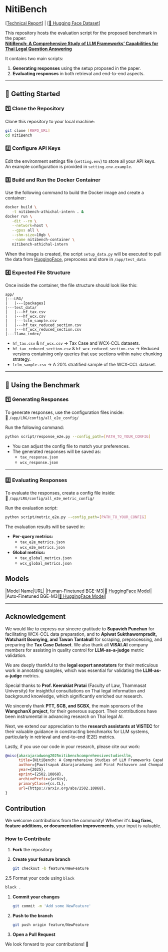 # NitiBench

[[Technical Report](https://arxiv.org/pdf/2502.10868)] | [[🤗 Hugging Face Dataset](https://huggingface.co/datasets/VISAI-AI/nitibench)]

This repository hosts the evaluation script for the proposed benchmark in the paper:  
[**NitiBench: A Comprehensive Study of LLM Frameworks’ Capabilities for Thai Legal Question Answering**](https://arxiv.org/pdf/2502.10868)

It contains two main scripts:  

1. **Generating responses** using the setup proposed in the paper.  
2. **Evaluating responses** in both retrieval and end-to-end aspects.  

---

## 📌 Getting Started

### 1️⃣ Clone the Repository

Clone this repository to your local machine:

```bash
git clone [REPO_URL]
cd nitiBench
```

### 2️⃣ Configure API Keys

Edit the environment settings file (`setting.env`) to store all your API keys.  
An example configuration is provided in `setting.env.example`.

### 3️⃣ Build and Run the Docker Container

Use the following command to build the Docker image and create a container:

```bash
docker build \
   -t nitibench-athichal-intern . &
docker run \
   -dit --rm \
   --network=host \
   --gpus all \
   --shm-size=10gb \
   --name nitibench-container \
   nitibench-athichal-intern
```

When the image is created, the script `setup_data.py` will be executed to pull the data from [HuggingFace](https://huggingface.co/datasets/VISAI-AI/nitibench), preprocess and store in `/app/test_data`

### 4️⃣ Expected File Structure

Once inside the container, the file structure should look like this:

```plaintext
app/
|---LRG/
|   |---[packages]
|---test_data/
|   |---hf_tax.csv
|   |---hf_wcx.csv
|   |---lclm_sample.csv
|   |---hf_tax_reduced_section.csv
|   |---hf_wcx_reduced_section.csv
|---llama_index/
```

- `hf_tax.csv` & `hf_wcx.csv` → Tax Case and WCX-CCL datasets.  
- `hf_tax_reduced_section.csv` & `hf_wcx_reduced_section.csv` → Reduced versions containing only queries that use sections within naive chunking strategy.  
- `lclm_sample.csv` → A 20% stratified sample of the WCX-CCL dataset.  

---

## 🚀 Using the Benchmark

### 1️⃣ Generating Responses

To generate responses, use the configuration files inside:  
📂 `/app/LRG/config/all_e2e_config/`  

Run the following command:  

```bash
python script/response_e2e.py --config_path=[PATH_TO_YOUR_CONFIG]
```

- You can adjust the config file to match your preferences.  
- The generated responses will be saved as:  
  - `tax_response.json`  
  - `wcx_response.json`  

---

### 2️⃣ Evaluating Responses

To evaluate the responses, create a config file inside:  
📂 `/app/LRG/config/all_e2e_metric_config/`  

Run the evaluation script:

```bash
python script/metric_e2e.py --config_path=[PATH_TO_YOUR_CONFIG]
```

The evaluation results will be saved in:  

- **Per-query metrics:**
  - `tax_e2e_metrics.json`  
  - `wcx_e2e_metrics.json`  
- **Global metrics:**  
  - `tax_global_metrics.json`  
  - `wcx_global_metrics.json`

## Models

|Model Name|URL|
|Human-Finetuned BGE-M3|[🤗 HuggingFace Model](https://huggingface.co/VISAI-AI/nitibench-ccl-human-finetuned-bge-m3)|
|Auto-Finetuned BGE-M3|[🤗 HuggingFace Model](https://huggingface.co/VISAI-AI/nitibench-ccl-auto-finetuned-bge-m3)|

---

## Acknowledgement  

We would like to express our sincere gratitude to **Supavich Punchun** for facilitating WCX-CCL data preparation, and to **Apiwat Sukthawornpradit, Watcharit Boonying, and Tawan Tantakull** for scraping, preprocessing, and preparing the **Tax Case Dataset**. We also thank all **VISAI.AI** company members for assisting in quality control for **LLM-as-a-judge** metric validation.  

We are deeply thankful to the **legal expert annotators** for their meticulous work in annotating samples, which was essential for validating the **LLM-as-a-judge** metrics.  

Special thanks to **Prof. Keerakiat Pratai** (Faculty of Law, Thammasat University) for insightful consultations on Thai legal information and background knowledge, which significantly enriched our research.  

We sincerely thank **PTT, SCB, and SCBX**, the main sponsors of the **WangchanX project**, for their generous support. Their contributions have been instrumental in advancing research on Thai legal AI.  

Next, we extend our appreciation to the **research assistants at VISTEC** for their valuable guidance in constructing benchmarks for LLM systems, particularly in retrieval and end-to-end (E2E) metrics.  

Lastly, if you use our code in your research, please cite our work:  

```bibtex
@misc{akarajaradwong2025nitibenchcomprehensivestudiesllm,
      title={NitiBench: A Comprehensive Studies of LLM Frameworks Capabilities for Thai Legal Question Answering}, 
      author={Pawitsapak Akarajaradwong and Pirat Pothavorn and Chompakorn Chaksangchaichot and Panuthep Tasawong and Thitiwat Nopparatbundit and Sarana Nutanong},
      year={2025},
      eprint={2502.10868},
      archivePrefix={arXiv},
      primaryClass={cs.CL},
      url={https://arxiv.org/abs/2502.10868}, 
}
```

## Contribution  

We welcome contributions from the community! Whether it's **bug fixes, feature additions, or documentation improvements**, your input is valuable.  

### How to Contribute  

1. **Fork** the repository  
2. **Create your feature branch**  

   ```bash
   git checkout -b feature/NewFeature
   ```

2.5 Format your code using `black`

   ```bash
   black .
   ```

1. **Commit your changes**  

   ```bash
   git commit -m 'Add some NewFeature'
   ```

2. **Push to the branch**  

   ```bash
   git push origin feature/NewFeature
   ```

3. **Open a Pull Request**  

We look forward to your contributions! 🚀
